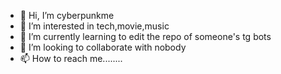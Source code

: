 - 👋 Hi, I’m cyberpunkme
- 👀 I’m interested in tech,movie,music
- 🌱 I’m currently learning to edit the repo of someone's tg bots
- 💞️ I’m looking to collaborate with nobody
- 📫 How to reach me........

<!---
cyberpunkme/cyberpunkme is a ✨ special ✨ repository because its `README.md` (this file) appears on your GitHub profile.
You can click the Preview link to take a look at your changes.
--->
